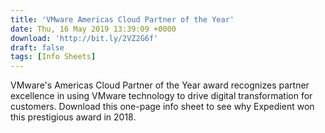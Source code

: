 ```yaml
---
title: 'VMware Americas Cloud Partner of the Year'
date: Thu, 16 May 2019 13:39:09 +0000
download: 'http://bit.ly/2VZ2G6f'
draft: false
tags: [Info Sheets]
---
```


VMware's Americas Cloud Partner of the Year award recognizes partner excellence in using VMware technology to drive digital transformation for customers. Download this one-page info sheet to see why Expedient won this prestigious award in 2018.